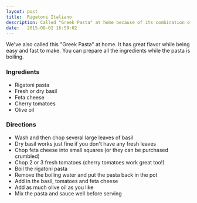 ```yaml
---
layout: post
title:  Rigatoni Italiano
description: Called "Greek Pasta" at home because of its combination of feta cheese, fresh tomatoes, and basil.
date:   2015-08-02 16:59:02
---
```


We've also called this "Greek Pasta" at home. It has great flavor while being easy and fast to make. You can prepare all the ingredients while the pasta is boiling.

### Ingredients

- Rigatoni pasta
- Fresh or dry basil
- Feta cheese
- Cherry tomatoes
- Olive oil

### Directions

- Wash and then chop several large leaves of basil
- Dry basil works just fine if you don't have any fresh leaves
- Chop feta cheese into small squares (or they can be purchased crumbled)
- Chop 2 or 3 fresh tomatoes (cherry tomatoes work great too!)
- Boil the rigatoni pasta
- Remove the boiling water and put the pasta back in the pot
- Add in the basil, tomatoes and feta cheese
- Add as much olive oil as you like
- Mix the pasta and sauce well before serving
